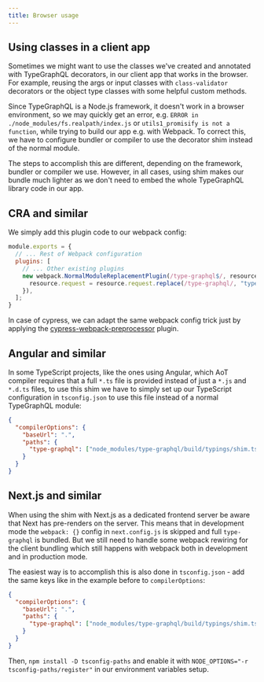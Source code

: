 ```yaml
---
title: Browser usage
---
```


## Using classes in a client app

Sometimes we might want to use the classes we've created and annotated with TypeGraphQL decorators, in our client app that works in the browser. For example, reusing the args or input classes with `class-validator` decorators or the object type classes with some helpful custom methods.

Since TypeGraphQL is a Node.js framework, it doesn't work in a browser environment, so we may quickly get an error, e.g. `ERROR in ./node_modules/fs.realpath/index.js` or `utils1_promisify is not a function`, while trying to build our app e.g. with Webpack. To correct this, we have to configure bundler or compiler to use the decorator shim instead of the normal module.

The steps to accomplish this are different, depending on the framework, bundler or compiler we use.
However, in all cases, using shim makes our bundle much lighter as we don't need to embed the whole TypeGraphQL library code in our app.

## CRA and similar

We simply add this plugin code to our webpack config:

```js
module.exports = {
  // ... Rest of Webpack configuration
  plugins: [
    // ... Other existing plugins
    new webpack.NormalModuleReplacementPlugin(/type-graphql$/, resource => {
      resource.request = resource.request.replace(/type-graphql/, "type-graphql/shim");
    }),
  ];
}
```

In case of cypress, we can adapt the same webpack config trick just by applying the [cypress-webpack-preprocessor](https://github.com/cypress-io/cypress-webpack-preprocessor) plugin.

## Angular and similar

In some TypeScript projects, like the ones using Angular, which AoT compiler requires that a full `*.ts` file is provided instead of just a `*.js` and `*.d.ts` files, to use this shim we have to simply set up our TypeScript configuration in `tsconfig.json` to use this file instead of a normal TypeGraphQL module:

```json
{
  "compilerOptions": {
    "baseUrl": ".",
    "paths": {
      "type-graphql": ["node_modules/type-graphql/build/typings/shim.ts"]
    }
  }
}
```

## Next.js and similar

When using the shim with Next.js as a dedicated frontend server be aware that Next has pre-renders on the server. This means that in development mode the `webpack: {}` config in `next.config.js` is skipped and full `type-graphql` is bundled. But we still need to handle some webpack rewiring for the client bundling which still happens with webpack both in development and in production mode.

The easiest way is to accomplish this is also done in `tsconfig.json` - add the same keys like in the example before to `compilerOptions`:

```json
{
  "compilerOptions": {
    "baseUrl": ".",
    "paths": {
      "type-graphql": ["node_modules/type-graphql/build/typings/shim.ts"]
    }
  }
}
```

Then, `npm install -D tsconfig-paths` and enable it with `NODE_OPTIONS="-r tsconfig-paths/register"` in our environment variables setup.
